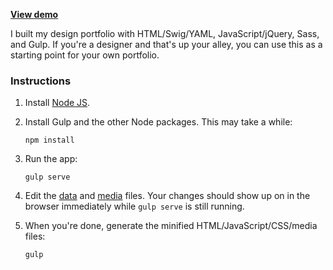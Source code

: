 **[View demo](http://romannurik.github.io/portfolio/)**

I built my design portfolio with HTML/Swig/YAML, JavaScript/jQuery, Sass, and Gulp. If you're a designer
and that's up your alley, you can use this as a starting point for your own portfolio.

### Instructions

1. Install [Node JS](https://nodejs.org/).

2. Install Gulp and the other Node packages. This may take a while:

    ```
    npm install
    ```

3. Run the app:

    ```
    gulp serve
    ```

4. Edit the [data](https://github.com/romannurik/portfolio/tree/master/app/data) and
   [media](https://github.com/romannurik/portfolio/tree/master/app/media) files. Your
   changes should show up on in the browser immediately while `gulp serve` is still
   running.

5. When you're done, generate the minified HTML/JavaScript/CSS/media files:

    ```
    gulp
    ```
